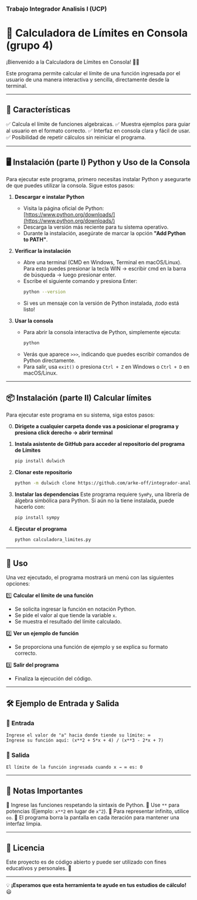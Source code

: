  
### Trabajo Integrador Analisis I (UCP) 
# 📌 Calculadora de Límites en Consola (grupo 4)

¡Bienvenido a la Calculadora de Límites en Consola! 🧮✨

Este programa permite calcular el límite de una función ingresada por el usuario de una manera interactiva y sencilla, directamente desde la terminal.

---

## 🚀 Características

✅ Calcula el límite de funciones algebraicas.
✅ Muestra ejemplos para guiar al usuario en el formato correcto.
✅ Interfaz en consola clara y fácil de usar.
✅ Posibilidad de repetir cálculos sin reiniciar el programa.

---

## 🖥 Instalación (parte I) Python y Uso de la Consola

Para ejecutar este programa, primero necesitas instalar Python y asegurarte de que puedes utilizar la consola. Sigue estos pasos:

1. **Descargar e instalar Python**
   - Visita la página oficial de Python: [https://www.python.org/downloads/](https://www.python.org/downloads/)
   - Descarga la versión más reciente para tu sistema operativo.
   - Durante la instalación, asegúrate de marcar la opción **"Add Python to PATH"**.
   
2. **Verificar la instalación**
   - Abre una terminal (CMD en Windows, Terminal en macOS/Linux). Para esto puedes presionar la tecla WIN -> escribir cmd en la barra de búsqueda -> luego presionar enter.
   - Escribe el siguiente comando y presiona Enter:
     ```bash
     python --version
     ```
   - Si ves un mensaje con la versión de Python instalada, ¡todo está listo!

3. **Usar la consola**
   - Para abrir la consola interactiva de Python, simplemente ejecuta:
     ```bash
     python
     ```
   - Verás que aparece `>>>`, indicando que puedes escribir comandos de Python directamente.
   - Para salir, usa `exit()` o presiona `Ctrl + Z` en Windows o `Ctrl + D` en macOS/Linux.

---

## 📦 Instalación (parte II) Calcular límites

Para ejecutar este programa en su sistema, siga estos pasos:

0. **Dirigete a cualquier carpeta donde vas a posicionar el programa y presiona click derecho -> abrir terminal**

1. **Instala asistente de GitHub para acceder al repositorio del programa de Límites**
   ```bash
   pip install dulwich
   ```

2. **Clonar este repositorio**
   ```bash
   python -m dulwich clone https://github.com/arke-off/integrador-analisis1.git
   ```

3. **Instalar las dependencias**
   Este programa requiere `SymPy`, una librería de álgebra simbólica para Python. Si aún no la tiene instalada, puede hacerlo con:
   ```bash
   pip install sympy
   ```

4. **Ejecutar el programa**
   ```bash
   python calculadora_limites.py
   ```

---

## 📝 Uso

Una vez ejecutado, el programa mostrará un menú con las siguientes opciones:

1️⃣ **Calcular el límite de una función**
   - Se solicita ingresar la función en notación Python.
   - Se pide el valor al que tiende la variable `x`.
   - Se muestra el resultado del límite calculado.

2️⃣ **Ver un ejemplo de función**
   - Se proporciona una función de ejemplo y se explica su formato correcto.

3️⃣ **Salir del programa**
   - Finaliza la ejecución del código.

---

## 🛠 Ejemplo de Entrada y Salida

### 🔹 Entrada
```
Ingrese el valor de "a" hacia donde tiende su límite: ∞
Ingrese su función aquí: (x**2 + 5*x + 4) / (x**3 - 2*x + 7)
```

### 🔹 Salida
```
El límite de la función ingresada cuando x → ∞ es: 0
```

---

## 📌 Notas Importantes

🔹 Ingrese las funciones respetando la sintaxis de Python.
🔹 Use `**` para potencias (Ejemplo: `x**2` en lugar de `x^2`).
🔹 Para representar infinito, utilice `oo`.
🔹 El programa borra la pantalla en cada iteración para mantener una interfaz limpia.

---

## 📜 Licencia

Este proyecto es de código abierto y puede ser utilizado con fines educativos y personales. 🚀

---

💡 **¡Esperamos que esta herramienta te ayude en tus estudios de cálculo!** 😃


